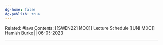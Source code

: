```yaml
---
dg-home: false
dg-publish: true
---
```

Related: #java
Contents: [[SWEN221 MOC]]
[Lecture Schedule](https://ecs.wgtn.ac.nz/Courses/SWEN221_2023T1/LectureSchedule)
[[UNI MOC]]
Hamish Burke || 06-05-2023
***
